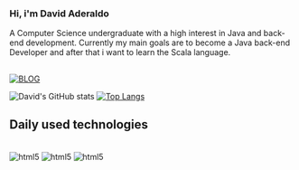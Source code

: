 ### Hi, i'm David Aderaldo
A Computer Science undergraduate with a high interest in Java and back-end development. Currently my main goals are to
become a Java back-end Developer and after that i want to learn the Scala language.
##
[![BLOG](https://img.shields.io/badge/LinkedIn-0077B5?style=for-the-badge&logo=linkedin&logoColor=white)](https://www.linkedin.com/in/david-aderaldo/)

![David's GitHub stats](https://github-readme-stats.vercel.app/api?username=davidade300&show_icons=true&theme=radical) [![Top Langs](https://github-readme-stats.vercel.app/api/top-langs/?username=davidade300&layout=donut)](https://github.com/davidade300/github-readme-stats)



## Daily used technologies

<div style="display: inline-block"><br>
    <img align="center" alt="html5" 
    src="https://img.shields.io/badge/Java-ED8B00?style=for-the-badge&logo=openjdk&logoColor=white">
    <img align="center" alt="html5" 
    src="https://img.shields.io/badge/HTML-239120?style=for-the-badge&logo=html5&logoColor=white">
    <img align="center" alt="html5" 
    src="https://img.shields.io/badge/Python-14354C?style=for-the-badge&logo=python&logoColor=white">
</div>
